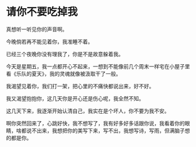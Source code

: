 # 请你不要吃掉我

真想听一听见你的声音啊。

今晚倘若再不能见着你，我准睡不着。

已经三个夜晚你没有理我了，你是不是故意躲着我。

今天是星期五，我一点都开心不起来，一想到不能像前几个周末一样宅在小屋子里看《乐队的夏天》，我的灵魂就像被汲取干了一般。

我渴望见着你，我们打一架，把心里的不痛快都说出来，好不好。

我又渴望抱抱你，这几天你是开心还是伤心呢，我全然不知。

这几天下来，我逐渐开始认清自己，我实在是个坏人，你不要为我不安。

啊你突然回来了，心跳好快，我不想写了，我有好多好多话跟你说，我看着你的眼睛，啥都说不出来，我想把你的美写下来，写不出，我想写诗，写雨，但满脑子想的都是你。

